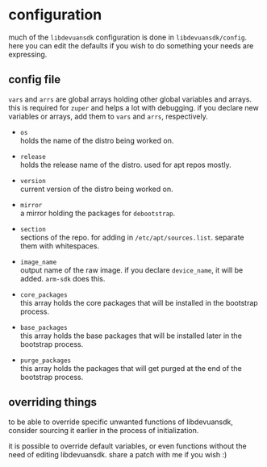 configuration
=============

much of the `libdevuansdk` configuration is done in `libdevuansdk/config`. here
you can edit the defaults if you wish to do something your needs are expressing.

## config file

`vars` and `arrs` are global arrays holding other global variables and arrays.
this is required for `zuper` and helps a lot with debugging. if you declare new
variables or arrays, add them to `vars` and `arrs`, respectively.

* `os`  
  holds the name of the distro being worked on.

* `release`  
  holds the release name of the distro. used for apt repos mostly.

* `version`  
  current version of the distro being worked on.

* `mirror`  
  a mirror holding the packages for `debootstrap`.

* `section`  
  sections of the repo. for adding in `/etc/apt/sources.list`. separate them
  with whitespaces.

* `image_name`  
  output name of the raw image. if you declare `device_name`, it will be added.
  `arm-sdk` does this.

* `core_packages`  
  this array holds the core packages that will be installed in the bootstrap
  process.

* `base_packages`  
  this array holds the base packages that will be installed later in the
  bootstrap process.

* `purge_packages`  
  this array holds the packages that will get purged at the end of the bootstrap
  process.


## overriding things

to be able to override specific unwanted functions of libdevuansdk, consider
sourcing it earlier in the process of initialization.

it is possible to override default variables, or even functions without the need
of editing libdevuansdk. share a patch with me if you wish :)

